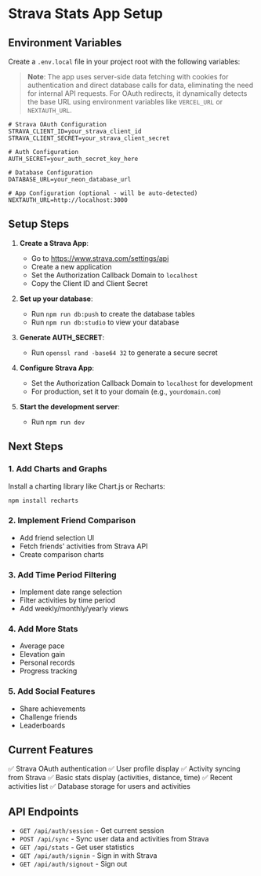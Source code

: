 # Strava Stats App Setup

## Environment Variables

Create a `.env.local` file in your project root with the following variables:

> **Note**: The app uses server-side data fetching with cookies for authentication and direct database calls for data, eliminating the need for internal API requests. For OAuth redirects, it dynamically detects the base URL using environment variables like `VERCEL_URL` or `NEXTAUTH_URL`.

```env
# Strava OAuth Configuration
STRAVA_CLIENT_ID=your_strava_client_id
STRAVA_CLIENT_SECRET=your_strava_client_secret

# Auth Configuration
AUTH_SECRET=your_auth_secret_key_here

# Database Configuration
DATABASE_URL=your_neon_database_url

# App Configuration (optional - will be auto-detected)
NEXTAUTH_URL=http://localhost:3000
```

## Setup Steps

1. **Create a Strava App**:
   - Go to https://www.strava.com/settings/api
   - Create a new application
   - Set the Authorization Callback Domain to `localhost`
   - Copy the Client ID and Client Secret

2. **Set up your database**:
   - Run `npm run db:push` to create the database tables
   - Run `npm run db:studio` to view your database

3. **Generate AUTH_SECRET**:
   - Run `openssl rand -base64 32` to generate a secure secret

4. **Configure Strava App**:
   - Set the Authorization Callback Domain to `localhost` for development
   - For production, set it to your domain (e.g., `yourdomain.com`)

5. **Start the development server**:
   - Run `npm run dev`

## Next Steps

### 1. Add Charts and Graphs

Install a charting library like Chart.js or Recharts:

```bash
npm install recharts
```

### 2. Implement Friend Comparison

- Add friend selection UI
- Fetch friends' activities from Strava API
- Create comparison charts

### 3. Add Time Period Filtering

- Implement date range selection
- Filter activities by time period
- Add weekly/monthly/yearly views

### 4. Add More Stats

- Average pace
- Elevation gain
- Personal records
- Progress tracking

### 5. Add Social Features

- Share achievements
- Challenge friends
- Leaderboards

## Current Features

✅ Strava OAuth authentication
✅ User profile display
✅ Activity syncing from Strava
✅ Basic stats display (activities, distance, time)
✅ Recent activities list
✅ Database storage for users and activities

## API Endpoints

- `GET /api/auth/session` - Get current session
- `POST /api/sync` - Sync user data and activities from Strava
- `GET /api/stats` - Get user statistics
- `GET /api/auth/signin` - Sign in with Strava
- `GET /api/auth/signout` - Sign out
